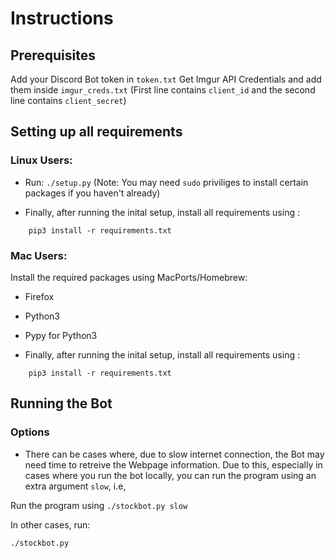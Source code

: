 # Instructions

## Prerequisites

Add your Discord Bot token in `token.txt`
Get Imgur API Credentials and add them inside `imgur_creds.txt` (First line contains `client_id` and the second line contains `client_secret`)

## Setting up all requirements

### Linux Users:

* Run: `./setup.py` (Note: You may need `sudo` priviliges to install certain packages if you haven't already)

* Finally, after running the inital setup, install all requirements using :
```
    pip3 install -r requirements.txt
```

### Mac Users:

Install the required packages using MacPorts/Homebrew:

* Firefox
* Python3
* Pypy for Python3

* Finally, after running the inital setup, install all requirements using :
```
    pip3 install -r requirements.txt
```

## Running the Bot

### Options

* There can be cases where, due to slow internet connection, the Bot may need time to retreive the Webpage information. Due to this, especially in cases where you run the bot locally, you can run the program using an extra argument `slow`, i.e,

Run the program using `./stockbot.py slow`

In other cases, run:

```
./stockbot.py
```
